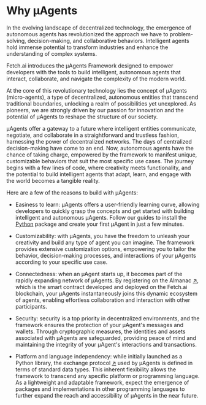 # Why μAgents

In the evolving landscape of decentralized technology, the emergence of autonomous agents has revolutionized the approach we have to problem-solving, decision-making, and collaborative behaviors. Intelligent agents hold immense potential to transform industries and enhance the understanding of complex systems. 

Fetch.ai introduces the μAgents Framework designed to empower developers with the tools to build intelligent, autonomous agents that interact, collaborate, and navigate the complexity of the modern world.

At the core of this revolutionary technology lies the concept of μAgents (micro-agents), a type of decentralized, autonomous entities that transcend traditional boundaries, unlocking a realm of possibilities yet unexplored. As pioneers, we are strongly driven by our passion for innovation and the potential of μAgents to reshape the structure of our society.

μAgents offer a gateway to a future where intelligent entities communicate, negotiate, and collaborate in a straightforward and trustless fashion, harnessing the power of decentralized networks. The days of centralized decision-making have come to an end. Now, autonomous agents have the chance of taking charge, empowered by the framework to manifest unique, customizable behaviors that suit the most specific use cases. The journey begins with a few lines of code, where creativity meets functionality, and the potential to build intelligent agents that adapt, learn, and engage with the world becomes a tangible reality.

Here are a few of the reasons to build with μAgents:

- Easiness to learn: μAgents offers a user-friendly learning curve, allowing developers to quickly grasp the concepts and get started with building intelligent and autonomous μAgents. Follow our guides to install the [Python](https://pypi.org/project/uagents/) package and create your first μAgent in just a few minutes.

- Customizability: with μAgents, you have the freedom to unleash your creativity and build any type of agent you can imagine. The framework provides extensive customization options, empowering you to tailor the behavior, decision-making processes, and interactions of your μAgents according to your specific use case.

- Connectedness: when an μAgent starts up, it becomes part of the rapidly expanding network of μAgents. By registering on the Almanac [↗️](/references/contracts/uagents-almanac/almanac-overview.md)️, which is the smart contract developed and deployed on the Fetch.ai blockchain, your μAgents instantaneously joins this dynamic ecosystem of agents, enabling effortless collaboration and interaction with other participants.

- Security: security is a top priority in decentralized environments, and the framework ensures the protection of your μAgent's messages and wallets. Through cryptographic measures, the identities and assets associated with μAgents are safeguarded, providing peace of mind and maintaining the integrity of your μAgent's interactions and transactions.

- Platform and language independency: while initially launched as a Python library, the exchange protocol [↗️](/references/uagents/uagents-protocols/exchange-protocol.md)️ used by μAgents is defined in terms of standard data types. This inherent flexibility allows the framework to transcend any specific platform or programming language. As a lightweight and adaptable framework, expect the emergence of packages and implementations in other programming languages to further expand the reach and accessibility of μAgents in the near future.

